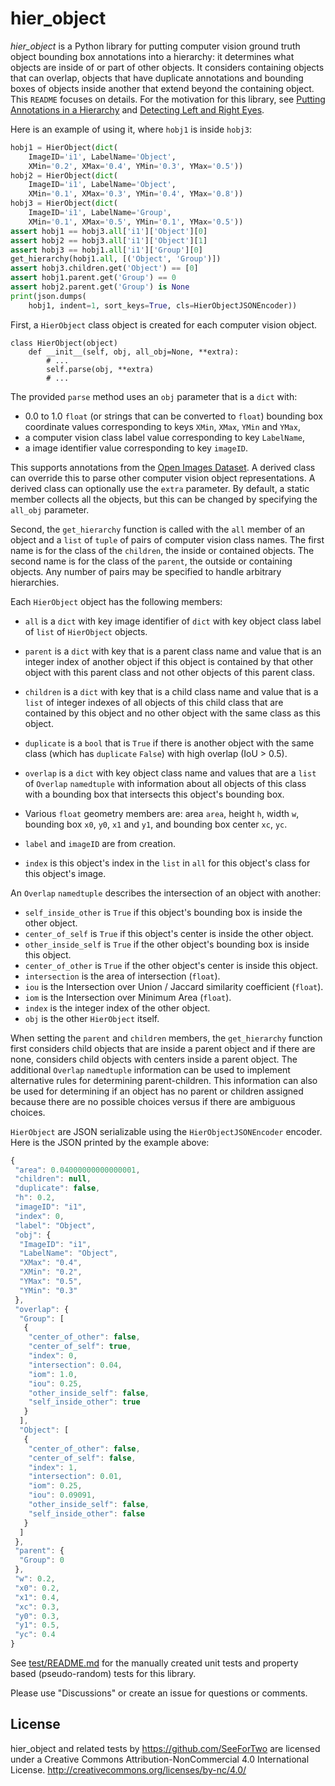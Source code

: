 # hier_object

*hier_object* is a Python library for putting computer vision ground
truth object bounding box annotations into a hierarchy: it determines what
objects are inside of or part of other objects.
It considers containing objects that can overlap, objects that have
duplicate annotations and bounding boxes of objects inside another
that extend beyond the containing object.
This `README` focuses on details.
For the motivation for this library, see
[Putting Annotations in a Hierarchy](https://SeeForTwo.github.io/hierarchical_annotations)
and
[Detecting Left and Right Eyes](https://SeeForTwo.github.io/left_right_eyes).

Here is an example of using it, where `hobj1` is inside `hobj3`:

```python
hobj1 = HierObject(dict(
    ImageID='i1', LabelName='Object',
    XMin='0.2', XMax='0.4', YMin='0.3', YMax='0.5'))
hobj2 = HierObject(dict(
    ImageID='i1', LabelName='Object',
    XMin='0.1', XMax='0.3', YMin='0.4', YMax='0.8'))
hobj3 = HierObject(dict(
    ImageID='i1', LabelName='Group',
    XMin='0.1', XMax='0.5', YMin='0.1', YMax='0.5'))
assert hobj1 == hobj3.all['i1']['Object'][0]
assert hobj2 == hobj3.all['i1']['Object'][1]
assert hobj3 == hobj1.all['i1']['Group'][0]
get_hierarchy(hobj1.all, [('Object', 'Group')])
assert hobj3.children.get('Object') == [0]
assert hobj1.parent.get('Group') == 0
assert hobj2.parent.get('Group') is None
print(json.dumps(
    hobj1, indent=1, sort_keys=True, cls=HierObjectJSONEncoder))
```

First, a `HierObject` class object is created for each computer vision object.

```
class HierObject(object)
    def __init__(self, obj, all_obj=None, **extra):
        # ...
        self.parse(obj, **extra)
        # ...
```

The provided `parse` method uses an `obj` parameter that is a `dict` with:
* 0.0 to 1.0 `float` (or strings that can be converted to `float`)
  bounding box coordinate values corresponding to keys `XMin`, `XMax`,
  `YMin` and `YMax`,
* a computer vision class label value corresponding to key `LabelName`,
* a image identifier value corresponding to key `imageID`.

This supports annotations from the
[Open Images Dataset](https://storage.googleapis.com/openimages/web/index.html).
A derived class can override this to parse other computer vision
object representations. A derived class can optionally use the `extra`
parameter.
By default, a static member collects all the objects, but this can be
changed by specifying the `all_obj` parameter.

Second, the `get_hierarchy` function is called with the `all` member
of an object and a `list` of `tuple` of pairs of computer vision class
names. The first name is for the class of the `children`, the inside
or contained objects. The second name is for the class of the
`parent`, the outside or containing objects. Any number of pairs may
be specified to handle arbitrary hierarchies.

Each `HierObject` object has the following members:
* `all` is a `dict` with key image identifier of `dict` with key object
  class label of `list` of `HierObject` objects.
* `parent` is a `dict` with key that is a parent class name and value
  that is an integer index of another object if this object is
  contained by that other object with this parent class and not other
  objects of this parent class.
* `children` is a `dict` with key that is a child
  class name and value that is a `list` of integer indexes of all objects
  of this child class that are contained by this object and no other object
  with the same class as this object.  
* `duplicate` is a `bool` that is `True` if there is another object
  with the same class (which has `duplicate` `False`) with high
  overlap (IoU > 0.5).
* `overlap` is a `dict` with key object class name and values that are
  a `list` of `Overlap` `namedtuple` with information about all
  objects of this class with a bounding box that intersects this
  object's bounding box.
* Various `float` geometry members are: area `area`, height `h`, width
  `w`, bounding box `x0`, `y0`, `x1` and `y1`, and bounding box center
  `xc`, `yc`.
  
* `label` and `imageID` are from creation.
* `index` is this object's index in the `list` in `all` for this object's class
   for this object's image.

An `Overlap` `namedtuple` describes the intersection of an object with another:
* `self_inside_other` is `True` if this object's bounding box is
  inside the other object.
* `center_of_self` is `True` if this object's center is inside the
  other object.
* `other_inside_self` is `True` if the other object's bounding box is
  inside this object.
* `center_of_other` is `True` if the other object's center is inside this object.
* `intersection` is the area of intersection (`float`).
* `iou` is the Intersection over Union / Jaccard similarity
  coefficient (`float`).
* `iom` is the Intersection over Minimum Area (`float`).
* `index` is the integer index of the other object.
* `obj` is the other `HierObject` itself.

When setting the `parent` and `children` members, the `get_hierarchy`
function first considers child objects that are inside a parent object
and if there are none, considers child objects with centers inside a
parent object. The additional `Overlap` `namedtuple` information can
be used to implement alternative rules for determining
parent-children. This information can also be used for determining if
an object has no parent or children assigned because there are no
possible choices versus if there are ambiguous choices.

`HierObject` are JSON serializable using the `HierObjectJSONEncoder` encoder.
Here is the JSON printed by the example above:

```javascript
{
 "area": 0.04000000000000001,
 "children": null,
 "duplicate": false,
 "h": 0.2,
 "imageID": "i1",
 "index": 0,
 "label": "Object",
 "obj": {
  "ImageID": "i1",
  "LabelName": "Object",
  "XMax": "0.4",
  "XMin": "0.2",
  "YMax": "0.5",
  "YMin": "0.3"
 },
 "overlap": {
  "Group": [
   {
    "center_of_other": false,
    "center_of_self": true,
    "index": 0,
    "intersection": 0.04,
    "iom": 1.0,
    "iou": 0.25,
    "other_inside_self": false,
    "self_inside_other": true
   }
  ],
  "Object": [
   {
    "center_of_other": false,
    "center_of_self": false,
    "index": 1,
    "intersection": 0.01,
    "iom": 0.25,
    "iou": 0.09091,
    "other_inside_self": false,
    "self_inside_other": false
   }
  ]
 },
 "parent": {
  "Group": 0
 },
 "w": 0.2,
 "x0": 0.2,
 "x1": 0.4,
 "xc": 0.3,
 "y0": 0.3,
 "y1": 0.5,
 "yc": 0.4
}
```

See [test/README.md](test/README.md) for the manually created unit tests and property
based (pseudo-random) tests for this library.

Please use "Discussions" or create an issue for questions or comments.

## License

hier_object and related tests by <https://github.com/SeeForTwo> are
licensed under a Creative Commons Attribution-NonCommercial 4.0
International License.
<http://creativecommons.org/licenses/by-nc/4.0/>
